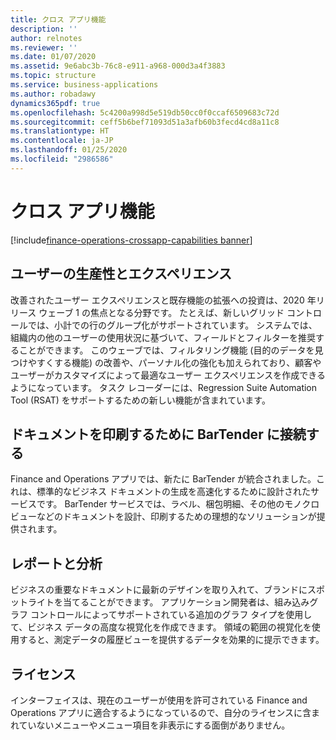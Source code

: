```yaml
---
title: クロス アプリ機能
description: ''
author: relnotes
ms.reviewer: ''
ms.date: 01/07/2020
ms.assetid: 9e6abc3b-76c8-e911-a968-000d3a4f3883
ms.topic: structure
ms.service: business-applications
ms.author: robadawy
dynamics365pdf: true
ms.openlocfilehash: 5c4200a998d5e519db50cc0f0ccaf6509683c72d
ms.sourcegitcommit: ceff5b6bef71093d51a3afb60b3fecd4cd8a11c8
ms.translationtype: HT
ms.contentlocale: ja-JP
ms.lasthandoff: 01/25/2020
ms.locfileid: "2986586"
---
```

# <a name="cross-app-features"></a>クロス アプリ機能

[!include[finance-operations-crossapp-capabilities banner](../includes/finance-operations-crossapp-capabilities.md)]

<!--structure start-->
## <a name="user-productivity-and-experiences"></a>ユーザーの生産性とエクスペリエンス
改善されたユーザー エクスペリエンスと既存機能の拡張への投資は、2020 年リリース ウェーブ 1 の焦点となる分野です。 たとえば、新しいグリッド コントロールでは、小計での行のグループ化がサポートされています。 システムでは、組織内の他のユーザーの使用状況に基づいて、フィールドとフィルターを推奨することができます。 このウェーブでは、フィルタリング機能 (目的のデータを見つけやすくする機能) の改善や、パーソナル化の強化も加えられており、顧客やユーザーがカスタマイズによって最適なユーザー エクスペリエンスを作成できるようになっています。 タスク レコーダーには、Regression Suite Automation Tool (RSAT) をサポートするための新しい機能が含まれています。

## <a name="connect-to-bartender-for-printing-documents"></a>ドキュメントを印刷するために BarTender に接続する
Finance and Operations アプリでは、新たに BarTender が統合されました。これは、標準的なビジネス ドキュメントの生成を高速化するために設計されたサービスです。 BarTender サービスでは、ラベル、梱包明細、その他のモノクロ ビューなどのドキュメントを設計、印刷するための理想的なソリューションが提供されます。 

## <a name="reporting-and-analytics"></a>レポートと分析
ビジネスの重要なドキュメントに最新のデザインを取り入れて、ブランドにスポットライトを当てることができます。 アプリケーション開発者は、組み込みグラフ コントロールによってサポートされている追加のグラフ タイプを使用して、ビジネス データの高度な視覚化を作成できます。 領域の範囲の視覚化を使用すると、測定データの履歴ビューを提供するデータを効果的に提示できます。

## <a name="licensing"></a>ライセンス
インターフェイスは、現在のユーザーが使用を許可されている Finance and Operations アプリに適合するようになっているので、自分のライセンスに含まれていないメニューやメニュー項目を非表示にする面倒がありません。

<!--structure end-->



